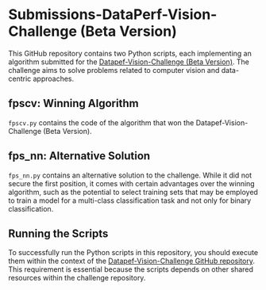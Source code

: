 # Submissions-DataPerf-Vision-Challenge (Beta Version)

This GitHub repository contains two Python scripts, each implementing an algorithm submitted for the [Datapef-Vision-Challenge (Beta Version)](https://www.dataperf.org/training-set-selection-vision). The challenge aims to solve problems related to computer vision and data-centric approaches.


## fpscv: Winning Algorithm

`fpscv.py` contains the code of the algorithm that won the  Datapef-Vision-Challenge (Beta Version).

## fps_nn: Alternative Solution

`fps_nn.py` contains an alternative solution to the challenge. While it did not secure the first position, it comes with certain advantages over the winning algorithm, such as the potential to select training sets that may be employed to train a model for a multi-class classification task  and not only for binary classification.

## Running the Scripts

To successfully run the Python scripts in this repository, you should execute them within the context of the [Datapef-Vision-Challenge GitHub repository](https://github.com/CoactiveAI/dataperf-vision-selection). This requirement is essential because the scripts depends on other shared resources within the challenge repository.

